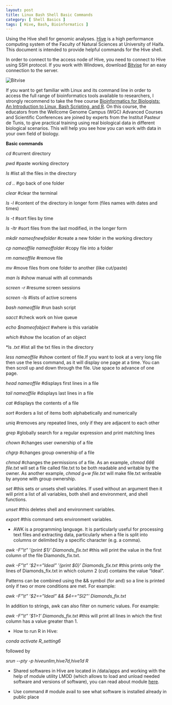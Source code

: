 ```yaml
---
layout: post
title: Linux Bash Shell Basic Commands  
category: [ Shell Basics ]
tags: [ Hive, Bash, Bioinformatics ]
---
```


Using the Hive shell for genomic analyses. [Hive](https://hivehpc.haifa.ac.il/) is a high performance computing system of the Faculty of Natural Sciences at University of Haifa. This document is intended to provide helpful commands for the Hive shell. 

In order to connect to the access node of Hive, you need to connect to Hive using SSH protocol. If you work with Windows, download [Bitvise](https://www.bitvise.com/ssh-client) for an easy connection to the server.

![Bitvise]({{site.baseurl}}/images/Bitvise.jpg "Bitvise")

If you want to get familiar with Linux and its command line in order to access the full range of bioinformatics tools available to researchers, I strongly recommend to take the free course [Bioinformatics for Biologists: An Introduction to Linux, Bash Scripting, and R](https://www.futurelearn.com/courses/linux-for-bioinformatics). On this course, the educators from the Wellcome Genome Campus (WGC) Advanced Courses and Scientific Conferences are joined by experts from the Institut Pasteur de Tunis, to give practical training using real biological data in different biological scenarios. This will help you see how you can work with data in your own field of biology.

**Basic commands**

*cd* #current directory

*pwd* #paste working directory

*ls* #list all the files in the directory

*cd ..* #go back of one folder

*clear* #clear the terminal

*ls -l* #content of the directory in longer form (files names with dates and times)

*ls -t* #sort files by time

*ls -ltr* #sort files from the last modified, in the longer form

*mkdir nameofnewfolder* #create a new folder in the working directory

*cp nameoffile nameoffolder* #copy file into a folder

*rm nameoffile* #remove file

*mv* #move files from one folder to another (like cut/paste)

*man ls* #show manual with all commands

*screen -r* #resume screen sessions

*screen -ls* #lists of active screens

*bash nameoffile* #run bash script

*sacct* #check work on hive queue

*echo $nameofobject* #where is this variable

*which* #show the location of an object

*ls *.txt* #list all the txt files in the directory

*less nameoffile* #show content of file.If you want to look at a very long file then use the less command, as it will display one page at a time. You can then scroll up and down through the file. Use space to advance of one page.

*head nameoffile* #displays first lines in a file

*tail nameoffile* #displays last lines in a file

*cat* #displays the contents of a file

*sort* #orders a list of items both alphabetically and numerically

*uniq* #removes any repeated lines, only if they are adjacent to each other

*grep* #globally search for a regular expression and print matching lines

*chown* #changes user ownership of a file

*chgrp* #changes group ownership of a file

*chmod* #changes the permissions of a file. As an example, *chmod 666 file.txt* will set a file called file.txt to be both readable and writable by the owner. As another example, *chmod g+w file.txt* will make file.txt writeable by anyone with group ownership. 

*set* #this sets or unsets shell variables. If used without an argument then it will print a list of all variables, both shell and environment, and shell functions.

*unset* #this deletes shell and environment variables.

*export* #this command sets environment variables.

- AWK is a programming language. It is particularly useful for processing text files and extracting data, particularly when a file is split into columns or delimited by a specific character (e.g. a comma).

*awk -F”\t” '{print $1}' Diamonds_fix.txt* #this will print the value in the first column of the file Diamonds_fix.txt.

*awk -F”\t” ‘$2==”Ideal” '{print $0}' Diamonds_fix.txt* #this prints only the lines of Diamonds_fix.txt in which column 2 (cut) contains the value “Ideal”.

Patterns can be combined using the && symbol (for and) so a line is printed only if two or more conditions are met. For example:

*awk -F”\t” ‘$2==”Ideal” && $4==”SI2”’ Diamonds_fix.txt*

In addition to strings, awk can also filter on numeric values. For example:

*awk -F”\t” ‘$1>1’ Diamonds_fix.txt* #this will print all lines in which the first column has a value greater than 1. 

- How to run R in Hive:

*conda activate R_setting6*

followed by

*srun --pty -p hiveunlim,hive7d,hive1d R*

- Shared softwares in Hive are located in /data/apps and working with the help of module utility LMOD (which allows to load and unload needed software and versions of software), you can read about module [here](https://lmod.readthedocs.io/en/latest/010_user.html).

- Use command # module avail to see what software is installed already in public place


